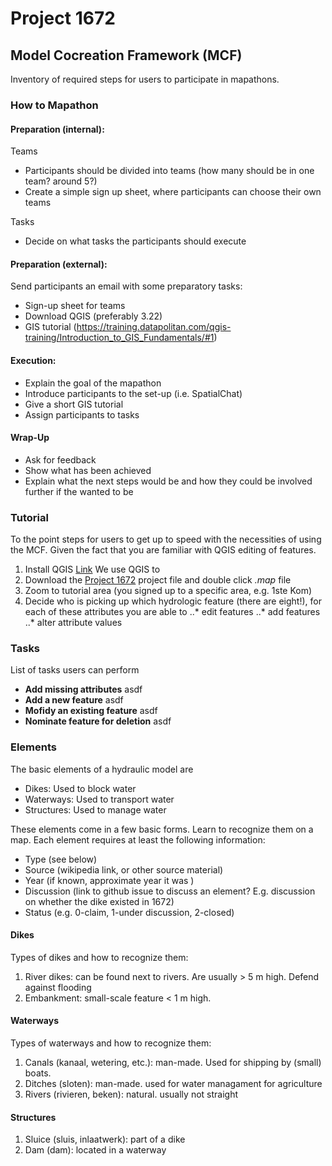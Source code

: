 # Project 1672

## Model Cocreation Framework (MCF)

Inventory of required steps for users to participate in mapathons.

### How to Mapathon

#### Preparation (internal):

  Teams
  - Participants should be divided into teams (how many should be in one team? around 5?)
  - Create a simple sign up sheet, where participants can choose their own teams

  Tasks
  - Decide on what tasks the participants should execute

#### Preparation (external):

  Send participants an email with some preparatory tasks:

  - Sign-up sheet for teams
  - Download QGIS (preferably 3.22)
  - GIS tutorial (https://training.datapolitan.com/qgis-training/Introduction_to_GIS_Fundamentals/#1)


#### Execution:

  - Explain the goal of the mapathon
  - Introduce participants to the set-up (i.e. SpatialChat)
  - Give a short GIS tutorial
  - Assign participants to tasks

 #### Wrap-Up

  - Ask for feedback
  - Show what has been achieved
  - Explain what the next steps would be and how they could be involved further if the wanted to be

### Tutorial

To the point steps for users to get up to speed with the necessities of using the MCF. Given the fact that you are familiar with QGIS editing of features.

1. Install QGIS [Link](https://qgis.org/en/site/forusers/download.html)
We use QGIS to
2. Download the [Project 1672](https//link_to_stuff) project file and double click *.map* file
3. Zoom to tutorial area (you signed up to a specific area, e.g. 1ste Kom)
4. Decide who is picking up which hydrologic feature (there are eight!), for each of these attributes you are able to
..* edit features
..* add features
..* alter attribute values

### Tasks

List of tasks users can perform

-  **Add missing attributes** asdf
-  **Add a new feature** asdf
-  **Mofidy an existing feature** asdf
-  **Nominate feature for deletion** asdf

### Elements

The basic elements of a hydraulic model are

-	Dikes: Used to block water
-	Waterways: Used to transport water
-	Structures: Used to manage water

These elements come in a few basic forms. Learn to recognize them on a map. Each element requires at least the following information:

- Type (see below)
- Source (wikipedia link, or other source material)
- Year (if known, approximate year it was )
- Discussion (link to github issue to discuss an element? E.g. discussion on whether the dike existed in 1672)
- Status (e.g. 0-claim, 1-under discussion, 2-closed)

#### Dikes

Types of dikes and how to recognize them:

1. River dikes: can be found next to rivers. Are usually > 5 m high. Defend against flooding
2. Embankment: small-scale feature < 1 m high.


#### Waterways

Types of waterways and how to recognize them:

1. Canals (kanaal, wetering, etc.): man-made. Used for shipping by (small) boats.
2. Ditches (sloten): man-made. used for water managament for agriculture
3. Rivers (rivieren, beken): natural. usually not straight


#### Structures

1. Sluice (sluis, inlaatwerk): part of a dike
2. Dam (dam): located in a waterway
